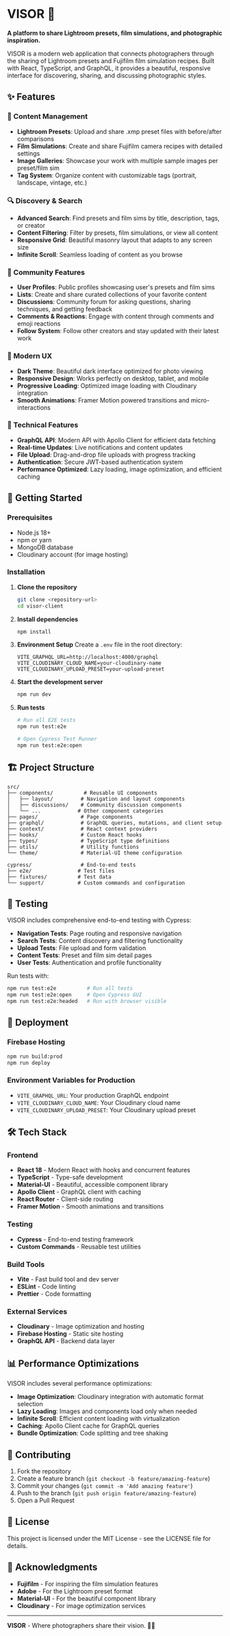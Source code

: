 # VISOR 📸

**A platform to share Lightroom presets, film simulations, and photographic inspiration.**

VISOR is a modern web application that connects photographers through the sharing of Lightroom presets and Fujifilm film simulation recipes. Built with React, TypeScript, and GraphQL, it provides a beautiful, responsive interface for discovering, sharing, and discussing photographic styles.

## ✨ Features

### 🎨 Content Management

- **Lightroom Presets**: Upload and share .xmp preset files with before/after comparisons
- **Film Simulations**: Create and share Fujifilm camera recipes with detailed settings
- **Image Galleries**: Showcase your work with multiple sample images per preset/film sim
- **Tag System**: Organize content with customizable tags (portrait, landscape, vintage, etc.)

### 🔍 Discovery & Search

- **Advanced Search**: Find presets and film sims by title, description, tags, or creator
- **Content Filtering**: Filter by presets, film simulations, or view all content
- **Responsive Grid**: Beautiful masonry layout that adapts to any screen size
- **Infinite Scroll**: Seamless loading of content as you browse

### 👥 Community Features

- **User Profiles**: Public profiles showcasing user's presets and film sims
- **Lists**: Create and share curated collections of your favorite content
- **Discussions**: Community forum for asking questions, sharing techniques, and getting feedback
- **Comments & Reactions**: Engage with content through comments and emoji reactions
- **Follow System**: Follow other creators and stay updated with their latest work

### 📱 Modern UX

- **Dark Theme**: Beautiful dark interface optimized for photo viewing
- **Responsive Design**: Works perfectly on desktop, tablet, and mobile
- **Progressive Loading**: Optimized image loading with Cloudinary integration
- **Smooth Animations**: Framer Motion powered transitions and micro-interactions

### 🔧 Technical Features

- **GraphQL API**: Modern API with Apollo Client for efficient data fetching
- **Real-time Updates**: Live notifications and content updates
- **File Upload**: Drag-and-drop file uploads with progress tracking
- **Authentication**: Secure JWT-based authentication system
- **Performance Optimized**: Lazy loading, image optimization, and efficient caching

## 🚀 Getting Started

### Prerequisites

- Node.js 18+
- npm or yarn
- MongoDB database
- Cloudinary account (for image hosting)

### Installation

1. **Clone the repository**

   ```bash
   git clone <repository-url>
   cd visor-client
   ```

2. **Install dependencies**

   ```bash
   npm install
   ```

3. **Environment Setup**
   Create a `.env` file in the root directory:

   ```env
   VITE_GRAPHQL_URL=http://localhost:4000/graphql
   VITE_CLOUDINARY_CLOUD_NAME=your-cloudinary-name
   VITE_CLOUDINARY_UPLOAD_PRESET=your-upload-preset
   ```

4. **Start the development server**

   ```bash
   npm run dev
   ```

5. **Run tests**

   ```bash
   # Run all E2E tests
   npm run test:e2e

   # Open Cypress Test Runner
   npm run test:e2e:open
   ```

## 🏗️ Project Structure

```
src/
├── components/          # Reusable UI components
│   ├── layout/         # Navigation and layout components
│   ├── discussions/    # Community discussion components
│   └── ...            # Other component categories
├── pages/              # Page components
├── graphql/            # GraphQL queries, mutations, and client setup
├── context/            # React context providers
├── hooks/              # Custom React hooks
├── types/              # TypeScript type definitions
├── utils/              # Utility functions
└── theme/              # Material-UI theme configuration

cypress/                # End-to-end tests
├── e2e/               # Test files
├── fixtures/          # Test data
└── support/           # Custom commands and configuration
```

## 🧪 Testing

VISOR includes comprehensive end-to-end testing with Cypress:

- **Navigation Tests**: Page routing and responsive navigation
- **Search Tests**: Content discovery and filtering functionality
- **Upload Tests**: File upload and form validation
- **Content Tests**: Preset and film sim detail pages
- **User Tests**: Authentication and profile functionality

Run tests with:

```bash
npm run test:e2e          # Run all tests
npm run test:e2e:open     # Open Cypress GUI
npm run test:e2e:headed   # Run with browser visible
```

## 🚀 Deployment

### Firebase Hosting

```bash
npm run build:prod
npm run deploy
```

### Environment Variables for Production

- `VITE_GRAPHQL_URL`: Your production GraphQL endpoint
- `VITE_CLOUDINARY_CLOUD_NAME`: Your Cloudinary cloud name
- `VITE_CLOUDINARY_UPLOAD_PRESET`: Your Cloudinary upload preset

## 🛠️ Tech Stack

### Frontend

- **React 18** - Modern React with hooks and concurrent features
- **TypeScript** - Type-safe development
- **Material-UI** - Beautiful, accessible component library
- **Apollo Client** - GraphQL client with caching
- **React Router** - Client-side routing
- **Framer Motion** - Smooth animations and transitions

### Testing

- **Cypress** - End-to-end testing framework
- **Custom Commands** - Reusable test utilities

### Build Tools

- **Vite** - Fast build tool and dev server
- **ESLint** - Code linting
- **Prettier** - Code formatting

### External Services

- **Cloudinary** - Image optimization and hosting
- **Firebase Hosting** - Static site hosting
- **GraphQL API** - Backend data layer

## 📊 Performance Optimizations

VISOR includes several performance optimizations:

- **Image Optimization**: Cloudinary integration with automatic format selection
- **Lazy Loading**: Images and components load only when needed
- **Infinite Scroll**: Efficient content loading with virtualization
- **Caching**: Apollo Client cache for GraphQL queries
- **Bundle Optimization**: Code splitting and tree shaking

## 🤝 Contributing

1. Fork the repository
2. Create a feature branch (`git checkout -b feature/amazing-feature`)
3. Commit your changes (`git commit -m 'Add amazing feature'`)
4. Push to the branch (`git push origin feature/amazing-feature`)
5. Open a Pull Request

## 📝 License

This project is licensed under the MIT License - see the LICENSE file for details.

## 🙏 Acknowledgments

- **Fujifilm** - For inspiring the film simulation features
- **Adobe** - For the Lightroom preset format
- **Material-UI** - For the beautiful component library
- **Cloudinary** - For image optimization services

---

**VISOR** - Where photographers share their vision. 📸✨

